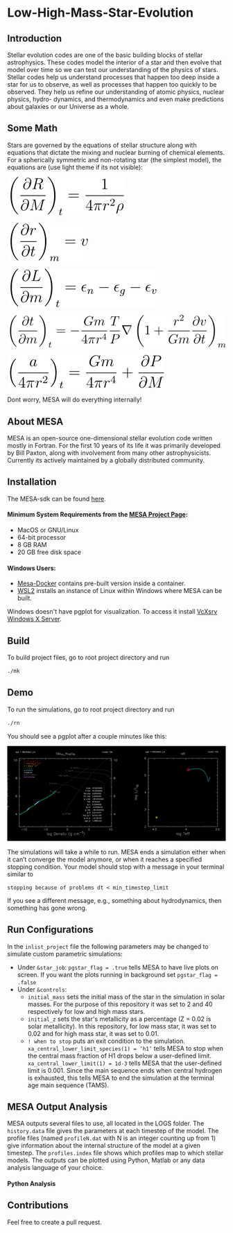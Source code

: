# Low-High-Mass-Star-Evolution
## Introduction
Stellar evolution codes are one of the basic building blocks of stellar astrophysics. These
codes model the interior of a star and then evolve that model over time so we can test our
understanding of the physics of stars. Stellar codes help us understand processes that happen
too deep inside a star for us to observe, as well as processes that happen too quickly to be
observed. They help us refine our understanding of atomic physics, nuclear physics, hydro-
dynamics, and thermodynamics and even make predictions about galaxies or our Universe
as a whole.

## Some Math
Stars are governed by the equations of stellar structure along with equations that dictate
the mixing and nuclear burning of chemical elements. For a spherically symmetric and
non-rotating star (the simplest model), the equations are (use light theme if its not visible):

![eq1](https://github.com/axr6077/Low-High-Mass-Star-Evolution/blob/main/equations/eq1.svg)

![eq2](https://github.com/axr6077/Low-High-Mass-Star-Evolution/blob/main/equations/eq2.svg)

![eq3](https://github.com/axr6077/Low-High-Mass-Star-Evolution/blob/main/equations/eq3.svg)

![eq4](https://github.com/axr6077/Low-High-Mass-Star-Evolution/blob/main/equations/eq4.svg)

![eq5](https://github.com/axr6077/Low-High-Mass-Star-Evolution/blob/main/equations/eq5.svg)

Dont worry, MESA will do everything internally!

## About MESA
MESA is an open-source one-dimensional stellar evolution code written mostly in Fortran.
For the first 10 years of its life it was primarily developed by Bill Paxton, along with involvement from many other astrophysicists. Currently its actively maintained by a globally distributed
community. 

## Installation

The MESA-sdk can be found [here](https://docs.mesastar.org/en/release-r22.05.1/quickstart.html).

<p>

#### Minimum System Requirements from the [MESA Project Page](https://docs.mesastar.org/en/release-r22.05.1/installation.html):

- MacOS or GNU/Linux
- 64-bit processor
- 8 GB RAM
- 20 GB free disk space

#### Windows Users:
- [Mesa-Docker](https://github.com/evbauer/MESA-Docker) contains pre-built version inside a container. 
- [WSL2](https://learn.microsoft.com/en-us/windows/wsl/install) installs an instance of Linux within Windows where MESA can be built. 

Windows doesn't have pgplot for visualization. To access it install [VcXsrv Windows X Server](https://sourceforge.net/projects/vcxsrv/).

</p>
</details>

## Build

To build project files, go to root project directory and run
```bash
./mk 
```

## Demo
To run the simulations, go to root project directory and run 
```bash
./rn
```
You should see a pgplot after a couple minutes like this:

![High Mass Stellar Evolution](https://github.com/axr6077/Low-High-Mass-Star-Evolution/blob/main/high_mass/highmass_sim.gif)

The simulations will take a while to run. MESA ends a simulation either when it can’t converge the model anymore, or when it
reaches a specified stopping condition. Your model should stop with a message in your
terminal similar to 
```shell
stopping because of problems dt < min_timestep_limit
```
If you see a different message, e.g., something about hydrodynamics, then something has
gone wrong.

## Run Configurations

In the `inlist_project` file the following parameters may be changed to simulate custom parametric simulations:
- Under `&star_job`: `pgstar_flag = .true` tells MESA to have live plots on screen. If you want the plots running in background set `pgstar_flag = .false`
- Under `&controls`: 
  - `initial_mass` sets the initial mass of the star in the simulation in solar masses. For the purpose of this repository it was set to 2 and 40 respectively for low and high mass stars.
  - `initial_z` sets the star's metallicity as a percentage (Z = 0.02 is solar metallicity). In this repository, for low mass star, it was set to 0.02 and for high mass star, it was set to 0.01. 
  - `! when to stop` puts an exit condition to the simulation. `xa_central_lower_limit_species(1) = ‘h1’` tells MESA to stop when the
central mass fraction of H1 drops below a user-defined limit.
`xa_central_lower_limit(1) = 1d-3` tells MESA that the user-defined limit is
0.001. Since the main sequence ends when central hydrogen is exhausted, this
tells MESA to end the simulation at the terminal age main sequence (TAMS).

## MESA Output Analysis
MESA outputs several files to use, all located in the LOGS folder. The `history.data`
file gives the parameters at each timestep of the model. The profile files (named `profileN.dat`
with N is an integer counting up from 1) give information about the internal structure of
the model at a given timestep. The `profiles.index` file shows which profiles map to which
stellar models. The outputs can be plotted using Python, Matlab or any data analysis language of your choice. 

#### Python Analysis



## Contributions
Feel free to create a pull request. 
